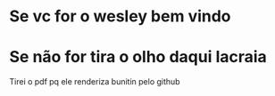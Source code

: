 # Se vc for o wesley bem vindo

# Se não for tira o olho daqui lacraia

Tirei o pdf pq ele renderiza bunitin pelo github
